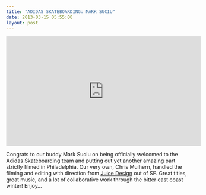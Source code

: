 ```yaml
---
title: "ADIDAS SKATEBOARDING: MARK SUCIU"
date: 2013-03-15 05:55:00
layout: post
---
```


<p><iframe frameborder="0" height="295" src="http://www.youtube.com/embed/redN-JcM0Fc?rel=0" width="524"></iframe></p>
<p>Congrats to our buddy Mark Suciu on being officially welcomed to the <a href="http://www.adidas.com/com/apps/skateboarding/">Adidas Skateboarding</a> team and putting out yet another amazing part strictly filmed in Philadelphia. Our very own, Chris Mulhern, handled the filming and editing with direction from <a href="http://juicedesign.com/">Juice Design</a> out of SF. Great titles, great music, and a lot of collaborative work through the bitter east coast winter! Enjoy&#8230;</p>
